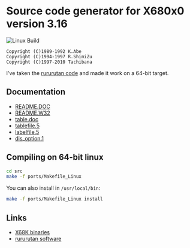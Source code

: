 Source code generator for X680x0 version 3.16
=============================================

![Linux Build](https://github.com/vampirefrog/dis/actions/workflows/linux-build.yml/badge.svg)

```text
Copyright (C)1989-1992 K.Abe
Copyright (C)1994-1997 R.ShimiZu
Copyright (C)1997-2010 Tachibana
```

I've taken the [rururutan code](http://www.vesta.dti.ne.jp/~tsato/arc/dis-3.16w32.zip) and made it work on a 64-bit target.

Documentation
-------------

* [README.DOC](README.DOC)
* [README.W32](README.W32)
* [table.doc](table.doc)
* [tablefile.5](tablefile.5)
* [labelfile.5](labelfile.5)
* [dis_option.1](dis_option.1)

Compiling on 64-bit linux
-------------------------
```bash
cd src
make -f ports/Makefile_Linux
```

You can also install in `/usr/local/bin`:
```bash
make -f ports/Makefile_Linux install
```

Links
-----
* [X68K binaries](https://nfggames.com/X68000/Mirrors/x68pub/x68tools/PROGRAM/DIS/)
* [rururutan software](http://www.vesta.dti.ne.jp/~tsato/software.html)

